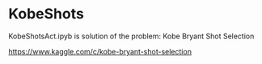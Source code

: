 # KobeShots

KobeShotsAct.ipyb is solution of the problem: Kobe Bryant Shot Selection

https://www.kaggle.com/c/kobe-bryant-shot-selection
